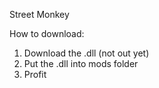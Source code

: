 Street Monkey

 How to download:
 1. Download the .dll (not out yet)
 2. Put the .dll into mods folder
 3. Profit
